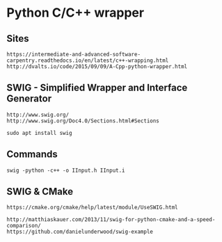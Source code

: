 
# Python C/C++ wrapper

  ## Sites

    https://intermediate-and-advanced-software-carpentry.readthedocs.io/en/latest/c++-wrapping.html
    http://dvalts.io/code/2015/09/09/A-Cpp-python-wrapper.html

  ## SWIG - Simplified Wrapper and Interface Generator

    http://www.swig.org/
    http://www.swig.org/Doc4.0/Sections.html#Sections

    sudo apt install swig

  ## Commands

    swig -python -c++ -o IInput.h IInput.i


  ## SWIG & CMake

    https://cmake.org/cmake/help/latest/module/UseSWIG.html

    http://matthiaskauer.com/2013/11/swig-for-python-cmake-and-a-speed-comparison/
    https://github.com/danielunderwood/swig-example